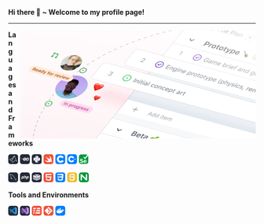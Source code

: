 **Hi there 👋 ~ Welcome to my profile page!**

<!--
**YUDONGLING/YUDONGLING** is a ✨ _special_ ✨ repository because its `README.md` (this file) appears on your GitHub profile.

Here are some ideas to get you started:

- 🔭 I’m currently working on ...
- 🌱 I’m currently learning ...
- 👯 I’m looking to collaborate on ...
- 🤔 I’m looking for help with ...
- 💬 Ask me about ...
- 📫 How to reach me: ...
- 😄 Pronouns: ...
- ⚡ Fun fact: ...
-->

---

<img align="right" src="https://raw.githubusercontent.com/YUDONGLING/YUDONGLING/main/Icon/BackGround.png" height="220px" title="Do what you like, and do it best!"> 

**Languages and Frameworks**

<code><img height="20" src="https://raw.githubusercontent.com/YUDONGLING/YUDONGLING/main/Icon/MatLab.svg" alt="MatLab" title="MatLab"></code>
<code><img height="20" src="https://raw.githubusercontent.com/YUDONGLING/YUDONGLING/main/Icon/GoLang.svg" alt="Golang" title="Golang"></code>
<code><img height="20" src="https://raw.githubusercontent.com/YUDONGLING/YUDONGLING/main/Icon/Python.svg" alt="Python" title="Python"></code>
<code><img height="20" src="https://raw.githubusercontent.com/YUDONGLING/YUDONGLING/main/Icon/Swift.svg" alt="Swift" title="Swift"></code>
<code><img height="20" src="https://raw.githubusercontent.com/YUDONGLING/YUDONGLING/main/Icon/C.svg" alt="C" title="C"></code>
<code><img height="20" src="https://raw.githubusercontent.com/YUDONGLING/YUDONGLING/main/Icon/CPP.svg" alt="C++" title="C++"></code>
<code><img height="20" src="https://raw.githubusercontent.com/YUDONGLING/YUDONGLING/main/Icon/Selenium.svg" alt="Selenium" title="Selenium"></code>

<code><img height="20" src="https://raw.githubusercontent.com/YUDONGLING/YUDONGLING/main/Icon/MySQL.svg" alt="MySQL" title="MySQL"></code>
<code><img height="20" src="https://raw.githubusercontent.com/YUDONGLING/YUDONGLING/main/Icon/PHP.svg" alt="PHP" title="PHP"></code>
<code><img height="20" src="https://raw.githubusercontent.com/YUDONGLING/YUDONGLING/main/Icon/Redis.svg" alt="Redis" title="Redis"></code>
<code><img height="20" src="https://raw.githubusercontent.com/YUDONGLING/YUDONGLING/main/Icon/HTML.svg" alt="HTML5" title="HTML5"></code>
<code><img height="20" src="https://raw.githubusercontent.com/YUDONGLING/YUDONGLING/main/Icon/CSS.svg" alt="CSS3" title="CSS3"></code>
<code><img height="20" src="https://raw.githubusercontent.com/YUDONGLING/YUDONGLING/main/Icon/JS.svg" alt="JavaScript" title="JavaScript"></code>
<code><img height="20" src="https://raw.githubusercontent.com/YUDONGLING/YUDONGLING/main/Icon/Nginx.svg" alt="Nginx" title="Nginx"></code>

**Tools and Environments**

<code><img height="20" src="https://raw.githubusercontent.com/YUDONGLING/YUDONGLING/main/Icon/VSCode.svg" alt="VSCode" title="VSCode"></code>
<code><img height="20" src="https://raw.githubusercontent.com/YUDONGLING/YUDONGLING/main/Icon/VisualStudio.svg" alt="Visual Studio" title="Visual Studio"></code>
<code><img height="20" src="https://raw.githubusercontent.com/YUDONGLING/YUDONGLING/main/Icon/Serverless.svg" alt="Serverless" title="Serverless"></code>
<code><img height="20" src="https://raw.githubusercontent.com/YUDONGLING/YUDONGLING/main/Icon/Git.svg" alt="Git" title="Git"></code>
<code><img height="20" src="https://raw.githubusercontent.com/YUDONGLING/YUDONGLING/main/Icon/Docker.svg" alt="Docker" title="Docker"></code>
